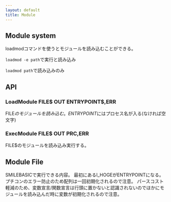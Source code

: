 ```yaml
---
layout: default
title: Module
---
```


## Module system
loadmodコマンドを使うとモジュールを読み込むことができる。


`loadmod -e path`で実行と読み込み

`loadmod path`で読み込みのみ

## API

### LoadModule FILE$ OUT ENTRYPOINT$,ERR
FILE$のモジュールを読み込む。
ENTRYPOINT$にはプロセス名が入る(なければ空文字)

### ExecModule FILE$ OUT PRC,ERR
FILE$のモジュールを読み込み実行する。

## Module File
SMILEBASICで実行できる内容。
最初にあるI_HOGEがENTRYPOINTになる。
プチコンのエラー防止のため配列は一回初期化されるので注意。
パースコスト軽減のため、変数宣言/関数宣言は行頭に置かないと認識されないのでほかにモジュールを読み込んだ時に変数が初期化されるので注意。
